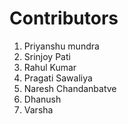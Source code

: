 # Contributors
1) Priyanshu mundra
2) Srinjoy Pati
3) Rahul Kumar
4) Pragati Sawaliya
5) Naresh Chandanbatve
6) Dhanush
7) Varsha 
